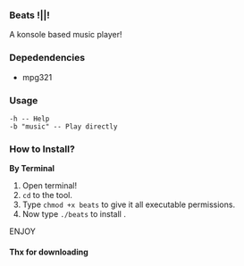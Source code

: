 ### Beats !||!
A konsole based music player!
<br>

### Depedendencies

- mpg321

### Usage
``` -a -- About
-h -- Help
-b "music" -- Play directly 
```

### How to Install?
<b>By Terminal</b>
1) Open terminal!
2) `cd` to the tool.
3) Type `chmod +x beats` to give it all executable permissions.
4) Now type `./beats` to install .<br>



ENJOY


#### Thx for downloading
